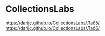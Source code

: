 # CollectionsLabs

https://darijc.github.io/CollectionsLabs/Лаб5/
https://darijc.github.io/CollectionsLabs/Лаб6/
